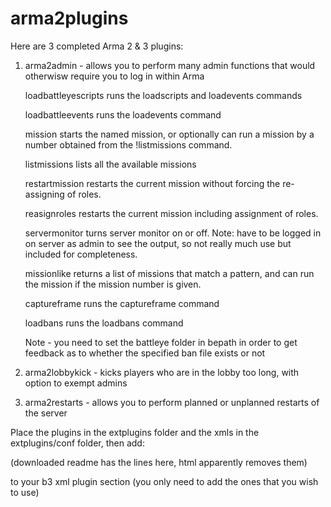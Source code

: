 arma2plugins
============

Here are 3 completed Arma 2 & 3 plugins:

1.  arma2admin - allows you to perform many admin functions that would otherwisw require you to log in within Arma

    loadbattleyescripts runs the loadscripts and loadevents commands
    
    loadbattleevents runs the loadevents command
    
    mission starts the named mission, or optionally can run a mission by a number obtained from the !listmissions command.
    
    listmissions lists all the available missions
    
    restartmission restarts the current mission without forcing the re-assigning of roles.
    
    reasignroles restarts the current mission including assignment of roles.
    
    servermonitor turns server monitor on or off. Note: have to be logged in on server as admin to see the output, so not really much use but included for completeness.
    
    missionlike returns a list of missions that match a pattern, and can run the mission if the mission number is given.
    
    captureframe runs the captureframe command
    
    
    loadbans runs the loadbans command

    Note - you need to set the battleye folder in bepath in order to get feedback as to whether the specified ban file exists or not


    
    
2.  arma2lobbykick - kicks players who are in the lobby too long, with option to exempt admins


3.  arma2restarts - allows you to perform planned or unplanned restarts of the server



Place the plugins in the extplugins folder and the xmls in the extplugins/conf folder, then add:

(downloaded readme has the lines here, html apparently removes them)

<plugin name="arma2admin" config="@b3/extplugins/conf/arma2admin.xml"/>
<plugin name="arma2lobbykick" config="@b3/extplugins/conf/arma2lobbykick.xml"/>
<plugin name="arma2restarts" config="@b3/extplugins/conf/arma2restarts.xml"/>

to your b3 xml plugin section (you only need to add the ones that you wish to use)